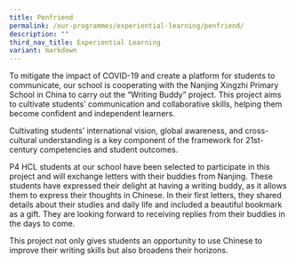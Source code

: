 ```yaml
---
title: Penfriend
permalink: /our-programmes/experiential-learning/penfriend/
description: ""
third_nav_title: Experiential Learning
variant: markdown
---
```

To mitigate the impact of COVID-19 and create a platform for students to communicate, our school is cooperating with the Nanjing Xingzhi Primary School in China to carry out the “Writing Buddy” project. This project aims to cultivate students’ communication and collaborative skills, helping them become confident and independent learners.

Cultivating students’ international vision, global awareness, and cross-cultural understanding is a key component of the framework for 21st-century competencies and student outcomes.

P4 HCL students at our school have been selected to participate in this project and will exchange letters with their buddies from Nanjing. These students have expressed their delight at having a writing buddy, as it allows them to express their thoughts in Chinese. In their first letters, they shared details about their studies and daily life and included a beautiful bookmark as a gift. They are looking forward to receiving replies from their buddies in the days to come.

This project not only gives students an opportunity to use Chinese to improve their writing skills but also broadens their horizons.